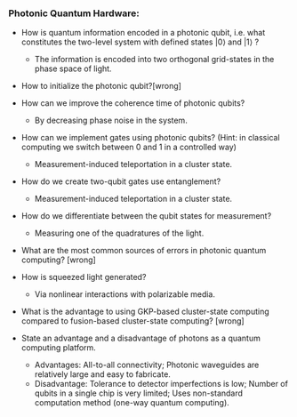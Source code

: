 ### Photonic Quantum Hardware:

* How is quantum information encoded in a photonic qubit, i.e. what constitutes the two-level system with defined states  |0⟩  and  |1⟩ ?
  * The information is encoded into two orthogonal grid-states in the phase space of light. 

* How to initialize the photonic qubit?[wrong]
 
* How can we improve the coherence time of photonic qubits?
  * By decreasing phase noise in the system. 
 
* How can we implement gates using photonic qubits? (Hint: in classical computing we switch between 0 and 1 in a controlled way)
  * Measurement-induced teleportation in a cluster state. 

* How do we create two-qubit gates use entanglement?
  * Measurement-induced teleportation in a cluster state. 

* How do we differentiate between the qubit states for measurement?
  * Measuring one of the quadratures of the light.

* What are the most common sources of errors in photonic quantum computing? [wrong]

* How is squeezed light generated?
  * Via nonlinear interactions with polarizable media. 

* What is the advantage to using GKP-based cluster-state computing compared to fusion-based cluster-state computing? [wrong]

* State an advantage and a disadvantage of photons as a quantum computing platform.
  * Advantages: All-to-all connectivity; Photonic waveguides are relatively large and easy to fabricate.
  * Disadvantage: Tolerance to detector imperfections is low; Number of qubits in a single chip is very limited; Uses non-standard computation method (one-way quantum computing).
